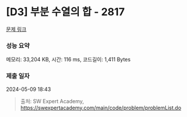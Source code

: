 # [D3] 부분 수열의 합 - 2817 

[문제 링크](https://swexpertacademy.com/main/code/problem/problemDetail.do?contestProbId=AV7IzvG6EksDFAXB) 

### 성능 요약

메모리: 33,204 KB, 시간: 116 ms, 코드길이: 1,411 Bytes

### 제출 일자

2024-05-09 18:43



> 출처: SW Expert Academy, https://swexpertacademy.com/main/code/problem/problemList.do